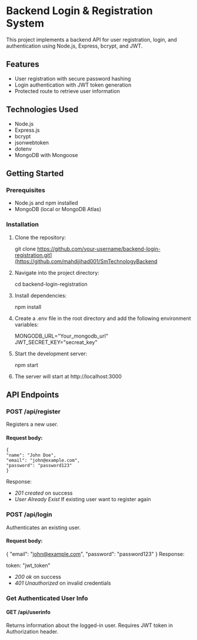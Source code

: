# Backend Login & Registration System

This project implements a backend API for user registration, login, and authentication using Node.js, Express, bcrypt, and JWT.

## Features

- User registration with secure password hashing
- Login authentication with JWT token generation
- Protected route to retrieve user information

## Technologies Used

- Node.js
- Express.js
- bcrypt
- jsonwebtoken
- dotenv
- MongoDB with Mongoose

## Getting Started

### Prerequisites

- Node.js and npm installed
- MongoDB (local or MongoDB Atlas)

### Installation

1. Clone the repository:

    
    git clone https://github.com/your-username/backend-login-registration.git](https://github.com/mahdijihad001/SmTechnologyBackend
    
2. Navigate into the project directory:
    
    cd backend-login-registration
    
3. Install dependencies:
    
    npm install
    
4. Create a .env file in the root directory and add the following environment variables:
    
    MONGODB_URL="Your_mongodb_url"
    JWT_SECRET_KEY="secreat_key"
    
5. Start the development server:
   
   npm start
   
6. The server will start at http://localhost:3000

## API Endpoints
### POST /api/register
Registers a new user.
 #### Request body:
    {
    "name": "John Doe",
    "email": "john@example.com",
    "password": "password123"
    }
Response: 
 - *201 created* on success
 - *User Already Exist* If existing user want to register again

### POST /api/login
Authenticates an existing user.
 #### Request body:
 
 {
  "email": "john@example.com",
  "password": "password123"
}
Response: 
  
  token: "jwt_token"
  
  - *200 ok* on success
  - *401 Unauthorized* on invalid credentials

### Get Authenticated User Info
#### GET /api/userinfo
Returns information about the logged-in user.
Requires JWT token in Authorization header.
